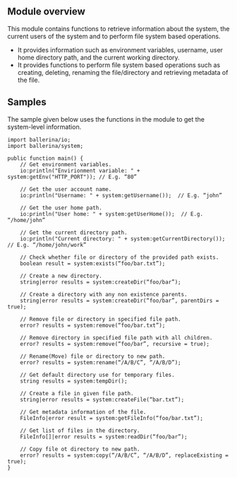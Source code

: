 ## Module overview

This module contains functions to retrieve information about the system, the current users of the system and
to perform file system based operations.
* It provides information such as environment variables, username, user home directory path, and the current working
directory.
* It provides functions to perform file system based operations such as creating, deleting, renaming the
file/directory and retrieving metadata of the file.

## Samples

The sample given below uses the functions in the module to get the system-level information.

```ballerina
import ballerina/io;
import ballerina/system;

public function main() {
    // Get environment variables.
    io:println("Envirionment variable: " + system:getEnv("HTTP_PORT")); // E.g. “80”

    // Get the user account name.
    io:println("Username: " + system:getUsername());  // E.g. “john”

    // Get the user home path.
    io:println("User home: " + system:getUserHome());  // E.g. “/home/john”

    // Get the current directory path.
    io:println("Current directory: " + system:getCurrentDirectory());  // E.g. “/home/john/work”
    
    // Check whether file or directory of the provided path exists.
    boolean result = system:exists(“foo/bar.txt”);
    
    // Create a new directory.
    string|error results = system:createDir(“foo/bar”);
    
    // Create a directory with any non existence parents.
    string|error results = system:createDir(“foo/bar”, parentDirs = true);
    
    // Remove file or directory in specified file path.
    error? results = system:remove(“foo/bar.txt”);

    // Remove directory in specified file path with all children.
    error? results = system:remove(“foo/bar”, recursive = true);
    
    // Rename(Move) file or directory to new path.
    error? results = system:rename(“/A/B/C”, “/A/B/D”);
    
    // Get default directory use for temporary files.
    string results = system:tempDir();
    
    // Create a file in given file path.
    string|error results = system:createFile(“bar.txt”);
    
    // Get metadata information of the file.
    FileInfo|error result = system:getFileInfo(“foo/bar.txt”);
    
    // Get list of files in the directory.
    FileInfo[]|error results = system:readDir(“foo/bar”);
    
    // Copy file ot directory to new path.
    error? results = system:copy(“/A/B/C”, “/A/B/D”, replaceExisting = true);
}
```
